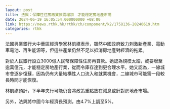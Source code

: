 ```yaml
---
layout: post
title: 法興：保障性住房再貸款需增加　才能穩定房地產市場
date: 2024-06-19 16:05:54.000000000 +08:00
link: https://news.rthk.hk/rthk/ch/component/k2/1758136-20240619.htm
categories: rthk
---
```


法國興業銀行大中華區經濟學家林凱祺表示，雖然中國政府致力刺激新產業、電動車電池、再生能源等，但這些產業仍然不足以抵消房地產對經濟的拖累。

對於人民銀行設立3000億人民幣保障性住房再貸款。她認為規模太細，或要增至逾萬億元，才能穩定房地產行業，從而令庫存達到更合理水平。她又認為，一線城市會逐步復蘇，因為仍有大量結構性人口流入和就業機會，二線城市可能需一段較長時間才能恢復。

林凱祺預計，下半年央行可能仍會將政策重點放在減息或針對房地產市場。

另外，法興將中國今年經濟長預測，由4.7%上調至5%。
